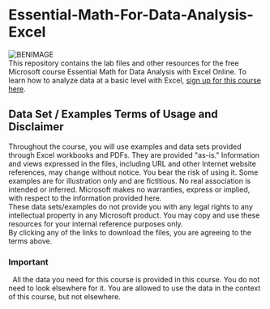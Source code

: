 # Essential-Math-For-Data-Analysis-Excel
![BENIMAGE](https://media.licdn.com/dms/image/C4D03AQFqzAfE3hVcZw/profile-displayphoto-shrink_100_100/0?e=1542844800&v=beta&t=MztrO_5ldeTUPyp8CST2i4eRKhIRtwvC2L_orU_m63c)
<br /> 
This repository contains the lab files and other resources for the free Microsoft course Essential Math for Data Analysis with Excel Online. To learn how to analyze data at a basic level with Excel, [sign up for this course here](https://www.edx.org/course/essential-math-for-data-analysis-using-excel-online).
 
## Data Set / Examples Terms of Usage and Disclaimer

Throughout the course, you will use examples and data sets provided through Excel workbooks and PDFs. They are provided "as-is." Information and views expressed in the files, including URL and other Internet website references, may change without notice. You bear the risk of using it. Some examples are for illustration only and are fictitious. No real association is intended or inferred. Microsoft makes no warranties, express or implied, with respect to the information provided here.
<br />
These data sets/examples do not provide you with any legal rights to any intellectual property in any Microsoft product. You may copy and use these resources for your internal reference purposes only.
<br /> 
By clicking any of the links to download the files, you are agreeing to the terms above.
 
### Important
 
All the data you need for this course is provided in this course. You do not need to look elsewhere for it. You are allowed to use the data in the context of this course, but not elsewhere.
